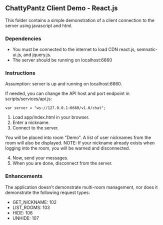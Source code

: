 ## ChattyPantz Client Demo - React.js

This folder contains a simple demonstration of a client connection to the server using javascript and html.

### Dependencies

* You must be connected to the internet to load CDN react.js, semnatic-ui.js, and jquery.js.
* The server should be running on localhost:6660

### Instructions

Assumption: server is up and running on localhost:6660.

If needed, you can change the API host and port endpoint in scripts/services/api.js:
```
var server = "ws://127.0.0.1:6660/v1.0/chat";
```
1. Load app/index.html in your browser.
2. Enter a nickname.
3. Connect to the server.

You will be placed into room "Demo". A list of user nicknames from the room will also be displayed.
NOTE:  If your nickname already exists when logging into the room, you will be warned and disconnected.

4. Now, send your messages.
5. When you are done, disconnect from the server.

### Enhancements

The application doesn't demonstrate multi-room management, nor does it demonstrate the following request types:
* GET_NICKNAME: 102
* LIST_ROOMS: 103
* HIDE: 106
* UNHIDE: 107
